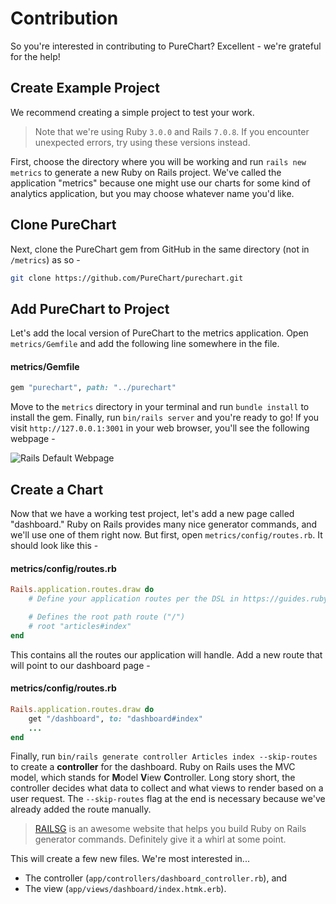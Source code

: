 # Contribution
So you're interested in contributing to PureChart? Excellent - we're grateful for the help!

## Create Example Project
We recommend creating a simple project to test your work.

> Note that we're using Ruby `3.0.0` and Rails `7.0.8`. If you encounter unexpected errors, try using these versions instead.

First, choose the directory where you will be working and run `rails new metrics` to generate a new Ruby on Rails project. We've called the application "metrics" because one might use our charts for some kind of analytics application, but you may choose whatever name you'd like.

## Clone PureChart
Next, clone the PureChart gem from GitHub in the same directory (not in `/metrics`) as so -

```sh
git clone https://github.com/PureChart/purechart.git
```

## Add PureChart to Project
Let's add the local version of PureChart to the metrics application. Open `metrics/Gemfile` and add the following line somewhere in the file.

#### metrics/Gemfile
```ruby
gem "purechart", path: "../purechart"
```

Move to the `metrics` directory in your terminal and run `bundle install` to install the gem. Finally, run `bin/rails server` and you're ready to go! If you visit `http://127.0.0.1:3001` in your web browser, you'll see the following webpage -

![Rails Default Webpage](./images/other/RailsDefaultWebpage.png)

## Create a Chart
Now that we have a working test project, let's add a new page called "dashboard." Ruby on Rails provides many nice generator commands, and we'll use one of them right now. But first, open `metrics/config/routes.rb`. It should look like this -

#### metrics/config/routes.rb
```ruby
Rails.application.routes.draw do
    # Define your application routes per the DSL in https://guides.rubyonrails.org/routing.html

    # Defines the root path route ("/")
    # root "articles#index"
end
```

This contains all the routes our application will handle. Add a new route that will point to our dashboard page -

#### metrics/config/routes.rb
```ruby
Rails.application.routes.draw do
    get "/dashboard", to: "dashboard#index"
    ...
end
```

Finally, run `bin/rails generate controller Articles index --skip-routes` to create a **controller** for the dashboard. Ruby on Rails uses the MVC model, which stands for **M**odel **V**iew **C**ontroller. Long story short, the controller decides what data to collect and what views to render based on a user request. The `--skip-routes` flag at the end is necessary because we've already added the route manually.

> [RAILSG](https://railsg.xyz/) is an awesome website that helps you build Ruby on Rails generator commands. Definitely give it a whirl at some point.

This will create a few new files. We're most interested in...

- The controller (`app/controllers/dashboard_controller.rb`), and
- The view (`app/views/dashboard/index.htmk.erb`).